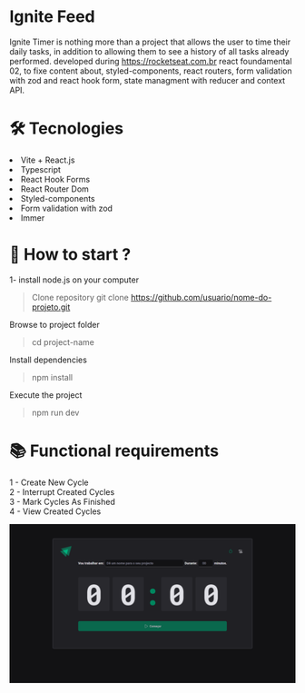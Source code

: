 # Ignite Feed 

Ignite Timer is nothing more than a project that allows the user to time their daily tasks, in addition to allowing them to see a history of all tasks already performed. developed during https://rocketseat.com.br react foundamental 02, to fixe content about, styled-components, react routers, form validation with zod and react hook form, state managment with reducer and context API.   

# 🛠️ Tecnologies
<li>Vite + React.js</li>
<li>Typescript</li>
<li>React Hook Forms</li>
<li>React Router Dom</li>
<li>Styled-components</li>
<li>Form validation with zod</li>
<li>Immer</li>

# 🚀 How to start ?
1- install node.js on your computer

>Clone repository
git clone https://github.com/usuario/nome-do-projeto.git

Browse to project folder
> cd project-name

Install dependencies
> npm install

Execute the project
> npm run dev

# 📚 Functional requirements
1 - Create New Cycle <br>
2 - Interrupt Created Cycles  <br>
3 - Mark Cycles As Finished <br>
4 - View Created Cycles 

<img src="./public/assets/demo.png" />
